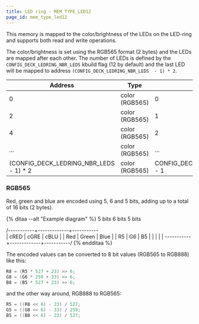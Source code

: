 ```yaml
---
title: LED ring - MEM_TYPE_LED12
page_id: mem_type_led12
---
```


This memory is mapped to the color/brightness of the LEDs on the LED-ring and supports both read and write operations.

The color/brightness is set using the RGB565 format (2 bytes) and the LEDs are mapped after each other. The number
of LEDs is defined by the `CONFIG_DECK_LEDRING_NBR_LEDS` kbuild flag (12 by default) and the last LED will be mapped to address
`(CONFIG_DECK_LEDRING_NBR_LEDS  - 1) * 2`.

| Address                                 | Type           | LED                              |
|-----------------------------------------|----------------|----------------------------------|
| 0                                       | color (RGB565) | 0                                |
| 2                                       | color (RGB565) | 1                                |
| 4                                       | color (RGB565) | 2                                |
| ...                                     | color (RGB565) | ...                              |
| (CONFIG_DECK_LEDRING_NBR_LEDS  - 1) * 2 | color (RGB565) | CONFIG_DECK_LEDRING_NBR_LEDS - 1 |

### RGB565

Red, green and blue are encoded using 5, 6 and 5 bits, adding up to a total of 16 bits (2 bytes).

{% ditaa --alt "Example diagram" %}
    5 bits       6 bits       5 bits

/-----------+-------------+-----------\
|   cRED    |   cGRE      |   cBLU    |
|    Red    |    Green    |    Blue   |
|    R5     |     G6      |     B5    |
|           |             |           |
\-----------+-------------+-----------/
{% endditaa %}

The encoded values can be converted to 8 bit values (RGB565 to RGB888) like this:
``` C
R8 = (R5 * 527 + 23) >> 6;
G8 = (G6 * 259 + 33) >> 6;
B8 = (B5 * 527 + 23) >> 6;
```

and the other way around, RGB888 to RGB565:
``` C
R5 = ((R8 << 6) - 23) / 527;
G5 = ((G8 << 6) - 33) / 259;
B5 = ((B8 << 6) - 23) / 527;
```
